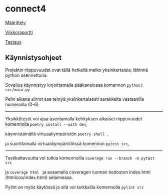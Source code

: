 # connect4

[Määrittely](https://github.com/kaarleol/connect4/blob/main/dokumentaatio/maarittely.md)

[Viikkoraportti](https://github.com/kaarleol/connect4/blob/main/dokumentaatio/viikkoraportti6.md)

[Testaus](https://github.com/kaarleol/connect4/blob/main/dokumentaatio/testaus.md)

## Käynnistysohjeet

Projektin riippuvuudet ovat tällä hetkellä melko yksinkertaisia, lähinnä python asennettuna.

Sovellus käynnistyy kirjoittamalla pääkansiossa komennon ```python3 scr/main.py ```

Pelin aikana siirrot saa tehtyä yksinkertaisesti sarakkeita vastaavilla numeroilla (0-6)


---

Yksikkötestit voi ajaa asentamalla kehityksen aikaiset riippuvuudet komennolla ```poetry install --with dev```,

käynnistämällä virtuaaliympäristön ```poetry shell ```,

ja suorittamalla virtuaaliympäristössä komennon ```pytest src```,

---

Testikattavuutta voi tutkia komennoilla ```coverage run --branch -m pytest src ```

ja ```coverage html ``` ja avaamalla coveragen luoman tiedoston index.html (htmlcov/index.html) selaimessa. 


Pylint on myös käytössä ja sitä voi tarkkailla komennolla ```pylint src ```



